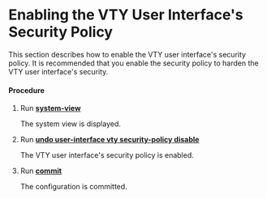 Enabling the VTY User Interface's Security Policy
=================================================

This section describes how to enable the VTY user interface's security policy. It is recommended that you enable the security policy to harden the VTY user interface's security.

#### Procedure

1. Run [**system-view**](cmdqueryname=system-view)
   
   
   
   The system view is displayed.
2. Run [**undo user-interface vty security-policy disable**](cmdqueryname=undo+user-interface+vty+security-policy+disable)
   
   
   
   The VTY user interface's security policy is enabled.
3. Run [**commit**](cmdqueryname=commit)
   
   
   
   The configuration is committed.